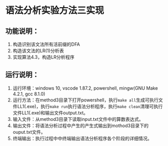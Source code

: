 # 语法分析实验方法三实现
## 功能说明：
1. 构造识别该文法所有活前缀的DFA
2. 构造该文法的LR(1)分析表
3. 实现算法4.3，构造LR分析程序
## 运行说明：
1. 运行环境：windows 10, vscode 1.87.2, powershell, mingw(GNU Make 4.2.1, gcc 8.1.0)
2. 运行方法：在method3目录下打开powershell，执行`make all`生成可执行文件LL1(.exe)，执行`make run`执行语法分析程序，执行`make clean`清理可执行文件LL1(.exe)和输出文件output.txt。
3. 输入文件：从method3目录下读取input.txt文件中的算数表达式。
4. 输出文件：将语法分析过程中产生的产生式输出到mothod3目录下的ouput.txt文件。
5. 终端输出：执行过程中中终端输出语法分析程序各个阶段的详细情况。